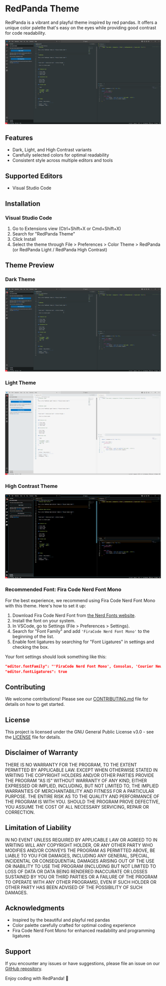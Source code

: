 # RedPanda Theme

RedPanda is a vibrant and playful theme inspired by red pandas. It offers a unique color palette that's easy on the eyes while providing good contrast for code readability.

![RedPanda Theme Preview](./images/redpanda.png)

## Features

- Dark, Light, and High Contrast variants
- Carefully selected colors for optimal readability
- Consistent style across multiple editors and tools

## Supported Editors

- Visual Studio Code

## Installation

### Visual Studio Code

1. Go to Extensions view (Ctrl+Shift+X or Cmd+Shift+X)
2. Search for "RedPanda Theme"
3. Click Install
4. Select the theme through File > Preferences > Color Theme > RedPanda (or RedPanda Light / RedPanda High Contrast)

## Theme Preview

### Dark Theme

![RedPanda Dark Theme](./images/redpanda.png)

### Light Theme

![RedPanda Light Theme](./images/redpanda-light.png)

### High Contrast Theme

![RedPanda High Contrast Theme](./images/redpanda-hc.png)

### Recommended Font: Fira Code Nerd Font Mono

For the best experience, we recommend using Fira Code Nerd Font Mono with this theme. Here's how to set it up:

1. Download Fira Code Nerd Font from [the Nerd Fonts website](https://www.nerdfonts.com/font-downloads).
2. Install the font on your system.
3. In VSCode, go to Settings (File > Preferences > Settings).
4. Search for "Font Family" and add `'FiraCode Nerd Font Mono'` to the beginning of the list.
5. Enable font ligatures by searching for "Font Ligatures" in settings and checking the box.

Your font settings should look something like this:

```json
"editor.fontFamily": "'FiraCode Nerd Font Mono', Consolas, 'Courier New', monospace",
"editor.fontLigatures": true
```

## Contributing

We welcome contributions! Please see our [CONTRIBUTING.md](CONTRIBUTING.md) file for details on how to get started.

## License

This project is licensed under the GNU General Public License v3.0 - see the [LICENSE](LICENSE) file for details.

## Disclaimer of Warranty

THERE IS NO WARRANTY FOR THE PROGRAM, TO THE EXTENT PERMITTED BY APPLICABLE LAW. EXCEPT WHEN OTHERWISE STATED IN WRITING THE COPYRIGHT HOLDERS AND/OR OTHER PARTIES PROVIDE THE PROGRAM "AS IS" WITHOUT WARRANTY OF ANY KIND, EITHER EXPRESSED OR IMPLIED, INCLUDING, BUT NOT LIMITED TO, THE IMPLIED WARRANTIES OF MERCHANTABILITY AND FITNESS FOR A PARTICULAR PURPOSE. THE ENTIRE RISK AS TO THE QUALITY AND PERFORMANCE OF THE PROGRAM IS WITH YOU. SHOULD THE PROGRAM PROVE DEFECTIVE, YOU ASSUME THE COST OF ALL NECESSARY SERVICING, REPAIR OR CORRECTION.

## Limitation of Liability

IN NO EVENT UNLESS REQUIRED BY APPLICABLE LAW OR AGREED TO IN WRITING WILL ANY COPYRIGHT HOLDER, OR ANY OTHER PARTY WHO MODIFIES AND/OR CONVEYS THE PROGRAM AS PERMITTED ABOVE, BE LIABLE TO YOU FOR DAMAGES, INCLUDING ANY GENERAL, SPECIAL, INCIDENTAL OR CONSEQUENTIAL DAMAGES ARISING OUT OF THE USE OR INABILITY TO USE THE PROGRAM (INCLUDING BUT NOT LIMITED TO LOSS OF DATA OR DATA BEING RENDERED INACCURATE OR LOSSES SUSTAINED BY YOU OR THIRD PARTIES OR A FAILURE OF THE PROGRAM TO OPERATE WITH ANY OTHER PROGRAMS), EVEN IF SUCH HOLDER OR OTHER PARTY HAS BEEN ADVISED OF THE POSSIBILITY OF SUCH DAMAGES.

## Acknowledgments

- Inspired by the beautiful and playful red pandas
- Color palette carefully crafted for optimal coding experience
- Fira Code Nerd Font Mono for enhanced readability and programming ligatures

## Support

If you encounter any issues or have suggestions, please file an issue on our [GitHub repository](https://github.com/mwhobrey/redpanda/issues).

Enjoy coding with RedPanda! 🐼
